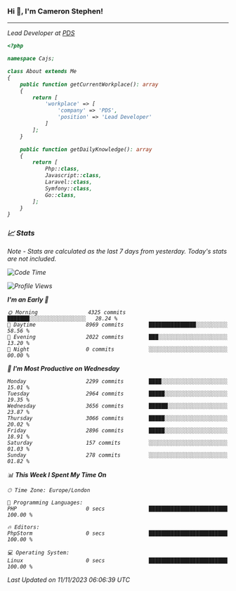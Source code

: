 ### Hi 👋, I'm Cameron Stephen!
<hr>
<p><em>Lead Developer at <a href="https://prindatasolutions.co.uk">PDS</a></p>


```php
<?php

namespace Cajs;

class About extends Me
{
    public function getCurrentWorkplace(): array
    {
        return [
            'workplace' => [
                'company' => 'PDS',
                'position' => 'Lead Developer'
            ]
        ];
    }

    public function getDailyKnowledge(): array
    {
        return [
            Php::class,
            Javascript::class,
            Laravel::class,
            Symfony::class,
            Go::class,
        ];
    }
}
```

### 📈 Stats
<p><em>Note - Stats are calculated as the last 7 days from yesterday. Today's stats are not included.</em></p>


<!--START_SECTION:waka-->
![Code Time](http://img.shields.io/badge/Code%20Time-3%2C609%20hrs-blue)

![Profile Views](http://img.shields.io/badge/Profile%20Views-0-blue)

**I'm an Early 🐤** 

```text
🌞 Morning                4325 commits        ███████░░░░░░░░░░░░░░░░░░   28.24 % 
🌆 Daytime                8969 commits        ███████████████░░░░░░░░░░   58.56 % 
🌃 Evening                2022 commits        ███░░░░░░░░░░░░░░░░░░░░░░   13.20 % 
🌙 Night                  0 commits           ░░░░░░░░░░░░░░░░░░░░░░░░░   00.00 % 
```
📅 **I'm Most Productive on Wednesday** 

```text
Monday                   2299 commits        ████░░░░░░░░░░░░░░░░░░░░░   15.01 % 
Tuesday                  2964 commits        █████░░░░░░░░░░░░░░░░░░░░   19.35 % 
Wednesday                3656 commits        ██████░░░░░░░░░░░░░░░░░░░   23.87 % 
Thursday                 3066 commits        █████░░░░░░░░░░░░░░░░░░░░   20.02 % 
Friday                   2896 commits        █████░░░░░░░░░░░░░░░░░░░░   18.91 % 
Saturday                 157 commits         ░░░░░░░░░░░░░░░░░░░░░░░░░   01.03 % 
Sunday                   278 commits         ░░░░░░░░░░░░░░░░░░░░░░░░░   01.82 % 
```


📊 **This Week I Spent My Time On** 

```text
🕑︎ Time Zone: Europe/London

💬 Programming Languages: 
PHP                      0 secs              █████████████████████████   100.00 % 

🔥 Editors: 
PhpStorm                 0 secs              █████████████████████████   100.00 % 

💻 Operating System: 
Linux                    0 secs              █████████████████████████   100.00 % 
```


 Last Updated on 11/11/2023 06:06:39 UTC
<!--END_SECTION:waka-->
